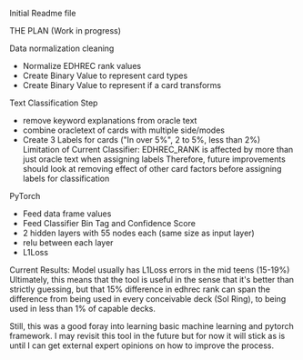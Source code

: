 Initial Readme file

THE PLAN (Work in progress)

Data normalization cleaning
- Normalize EDHREC rank values
- Create Binary Value to represent card types
- Create Binary Value to represent if a card transforms


Text Classification Step
- remove keyword explanations from oracle text
- combine oracletext of cards with multiple side/modes
- Create 3 Labels for cards ("In over 5%", 2 to 5%, less than 2%)
    Limitation of Current Classifier:
        EDHREC_RANK is affected by more than just oracle text when assigning labels
        Therefore, future improvements should look at removing effect of other card factors
        before assigning labels for classification

PyTorch
- Feed data frame values
- Feed Classifier Bin Tag and Confidence Score
- 2 hidden layers with 55 nodes each (same size as input layer)
- relu between each layer
- L1Loss

Current Results:
Model usually has L1Loss errors in the mid teens (15-19%)
Ultimately, this means that the tool is useful in the sense that it's better than strictly guessing, but that 15% difference in edhrec rank can span the difference from being used in every conceivable deck (Sol Ring), to being used in less than 1% of capable decks.

Still, this was a good foray into learning basic machine learning and pytorch framework. I may revisit this tool in the future but for now it will stick as is until I can get external expert opinions on how to improve the process.
